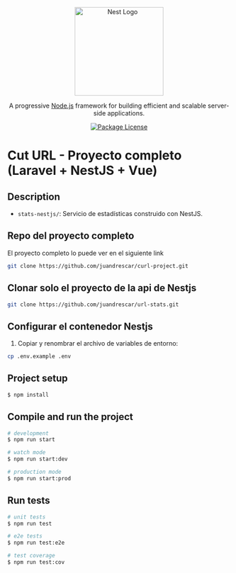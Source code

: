 <p align="center">
  <a href="http://nestjs.com/" target="blank"><img src="https://nestjs.com/img/logo-small.svg" width="200" alt="Nest Logo" /></a>
</p>

[circleci-image]: https://img.shields.io/circleci/build/github/nestjs/nest/master?token=abc123def456
[circleci-url]: https://circleci.com/gh/nestjs/nest

  <p align="center">A progressive <a href="http://nodejs.org" target="_blank">Node.js</a> framework for building efficient and scalable server-side applications.</p>
    <p align="center">
<a href="https://www.npmjs.com/~nestjscore" target="_blank"><img src="https://img.shields.io/npm/l/@nestjs/core.svg" alt="Package License" /></a>

# Cut URL - Proyecto completo (Laravel + NestJS + Vue)
## Description

- `stats-nestjs/`: Servicio de estadísticas construido con NestJS.

## Repo del proyecto completo
El proyecto completo lo puede ver en el siguiente link
```bash
git clone https://github.com/juandrescar/curl-project.git
```

## Clonar solo el proyecto de la api de Nestjs
```bash
git clone https://github.com/juandrescar/url-stats.git
```

## Configurar el contenedor Nestjs
1. Copiar y renombrar el archivo de variables de entorno:
```bash
cp .env.example .env
```

## Project setup

```bash
$ npm install
```

## Compile and run the project

```bash
# development
$ npm run start

# watch mode
$ npm run start:dev

# production mode
$ npm run start:prod
```

## Run tests

```bash
# unit tests
$ npm run test

# e2e tests
$ npm run test:e2e

# test coverage
$ npm run test:cov
```
